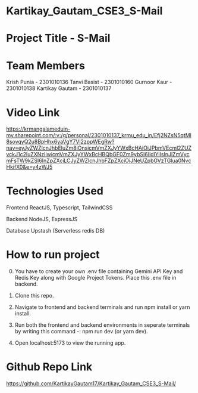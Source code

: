 # Kartikay_Gautam_CSE3_S-Mail

# Project Title - S-Mail

# Team Members 
Krish Punia - 2301010136
Tanvi Basist - 2301010160
Gurnoor Kaur - 2301010138
Kartikay Gautam - 2301010137

# Video Link

https://krmangalameduin-my.sharepoint.com/:v:/g/personal/2301010137_krmu_edu_in/Efj2NZsN5qtMl8sovqyQ2u8BpHhx6yaVgY7Vl2zppWEgRw?nav=eyJyZWZlcnJhbEluZm8iOnsicmVmZXJyYWxBcHAiOiJPbmVEcml2ZUZvckJ1c2luZXNzIiwicmVmZXJyYWxBcHBQbGF0Zm9ybSI6IldlYiIsInJlZmVycmFsTW9kZSI6InZpZXciLCJyZWZlcnJhbFZpZXciOiJNeUZpbGVzTGlua0NvcHkifX0&e=y4zWJ5

# Technologies Used 
Frontend 
ReactJS, Typescript, TailwindCSS

Backend 
NodeJS, ExpressJS

Database
Upstash (Serverless redis DB)

# How to run project

0. You have to create your own .env file containing Gemini API Key and Redis Key along with Google Project Tokens.
   Place this .env file in backend. 

1. Clone this repo.
2. Navigate to frontend and backend terminals and run npm install or yarn install.
3. Run both the frontend and backend environments in seperate terminals by writing this command -: npm run dev (or yarn dev).
4. Open localhost:5173 to view the running app.

# Github Repo Link
https://github.com/KartikayGautam17/Kartikay_Gautam_CSE3_S-Mail/

